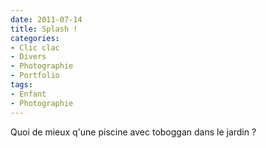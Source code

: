 ```yaml
---
date: 2011-07-14
title: Splash !
categories:
- Clic clac
- Divers
- Photographie
- Portfolio
tags:
- Enfant
- Photographie
---
```

Quoi de mieux q'une piscine avec toboggan dans le jardin ?
